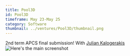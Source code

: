```yaml
---
title: Pool3D
id: Pool3D
timeframe: May 23-May 25
category: Software
thumbnail: ../ventures/Pool3D/thumbnail.png
---
```


2nd term APCS final submission! With [Julian Kalogerakis](https://github.com/juliankal)
![Here's the main screenshot](../ventures/Pool3D/main.png)
